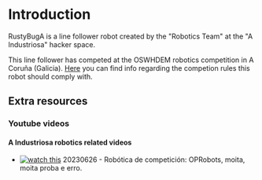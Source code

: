 # Introduction

RustyBugA is a line follower robot created by the "Robotics Team" at the "A Industriosa" hacker space.

This line follower has competed at the OSWHDEM robotics competition in A Coruña (Galicia).
[Here](./1-Competition_rules.md) you can find info regarding the competion rules this robot should comply with.


## Extra resources
### Youtube videos
#### A Industriosa robotics related videos

- [![watch this](https://img.youtube.com/vi/nkEzTnaT9g4/default.jpg)](https://www.youtube.com/watch?v=nkEzTnaT9g4) 20230626 - Robótica de competición: OPRobots, moita, moita proba e erro.
